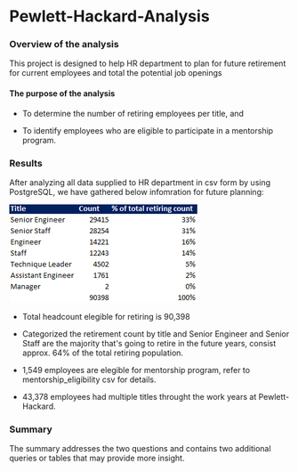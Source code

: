 # Pewlett-Hackard-Analysis

### Overview of the analysis

This project is designed to help HR department to plan for future retirement for current employees and total the potential job openings

#### The purpose of the analysis 

  - To determine the number of retiring employees per title, and 
  
  - To identify employees who are eligible to participate in a mentorship program.

### Results

After analyzing all data supplied to HR department in csv form by using PostgreSQL, we have gathered below infomration for future planning:

![analysis summary](https://github.com/emmagao1/Pewlett-Hackard-Analysis/blob/master/Resources/Capture.PNG)

  - Total headcount elegible for retiring is 90,398
  
  - Categorized the retirement count by title and Senior Engineer and Senior Staff are the majority that's going to retire in the future years, consist approx. 64% of the total retiring population.
  
  - 1,549 employees are elegible for mentorship program, refer to mentorship_eligibility csv for details.
  
  - 43,378 employees had multiple titles throught the work years at Pewlett-Hackard.
  
### Summary

The summary addresses the two questions and contains two additional queries or tables that may provide more insight. 
